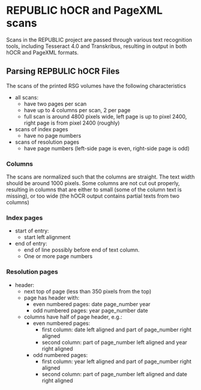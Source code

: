 # REPUBLIC hOCR and PageXML scans

Scans in the REPUBLIC project are passed through various text recognition
tools, including Tesseract 4.0 and Transkribus, resulting in output in
both hOCR and PageXML formats.

## Parsing REPBULIC hOCR Files

The scans of the printed RSG volumes have the following characteristics

- all scans:
  - have two pages per scan
  - have up to 4 columns per scan, 2 per page
  - full scan is around 4800 pixels wide, left page is up to pixel 2400, right page is from pixel 2400 (roughly)
- scans of index pages
  - have no page numbers
- scans of resolution pages
  - have page numbers (left-side page is even, right-side page is odd)

### Columns

The scans are normalized such that the columns are straight. The text width should be around 1000 pixels. Some columns are not cut out properly, resulting in columns that are either to small (some of the column text is missing), or too wide (the hOCR output contains partial texts from two columns)

### Index pages

- start of entry:
  - start left alignment
- end of entry:
  - end of line possibly before end of text column.
  - One or more page numbers


### Resolution pages

- header:
  - next top of page (less than 350 pixels from the top)
  - page has header with:
    - even numbered pages: date page_number year
    - odd numbered pages: year page_number date
  - columns have half of page header, e.g.:
    - even numbered pages:
      - first column: date left aligned and part of page_number right aligned
      - second column: part of page_number left aligned and year right aligned
    - odd numbered pages:
      - first column: year left aligned and part of page_number right aligned
      - second column: part of page_number left aligned and date right aligned



